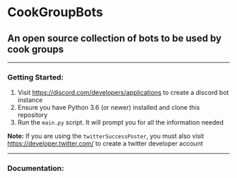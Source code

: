 # CookGroupBots
## An open source collection of bots to be used by cook groups

___
### Getting Started:
1. Visit https://discord.com/developers/applications to create a discord bot instance
1. Ensure you have Python 3.6 (or newer) installed and clone this repository
1. Run the `main.py` script. It will prompt you for all the information needed

**Note:** If you are using the `twitterSuccessPoster`, you must also visit https://developer.twitter.com/ to create a twitter developer account

---
### Documentation: